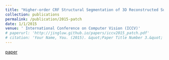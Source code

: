 ```yaml
---
title: "Higher-order CRF Structural Segmentation of 3D Reconstructed Surfaces"
collection: publications
permalink: /publication/2015-patch
date: 1/1/2015
venue: ' International Conference on Computer Vision (ICCV)'
# paperurl: 'http://jingluw.github.io/papers/iccv2015_patch.pdf'
# citation: 'Your Name, You. (2015). &quot;Paper Title Number 3.&quot; <i>Journal 1</i>. 1(3).'
---
```


<a href='http://jingluw.github.io/papers/iccv2015_patch.pdf'>paper</a>

